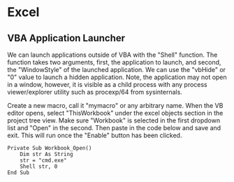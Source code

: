 # Excel

## VBA Application Launcher

We can launch applications outside of VBA with the "Shell" function. The function takes two arguments, first, the application to launch, and second, the "WindowStyle" of the launched application. We can use the "vbHide" or "0" value to launch a hidden application. Note, the application may not open in a window, however, it is visible as a child process with any process viewer/explorer utility such as procexp/64 from sysinternals.

Create a new macro, call it "mymacro" or any arbitrary name. When the VB editor opens, select "ThisWorkbook" under the excel objects section in the project tree view. Make sure "Workbook" is selected in the first dropdown list and "Open" in the second. Then paste in the code below and save and exit. This will run once the "Enable" button has been clicked.

```vba
Private Sub Workbook_Open()
    Dim str As String
    str = "cmd.exe"
    Shell str, 0
End Sub
```













